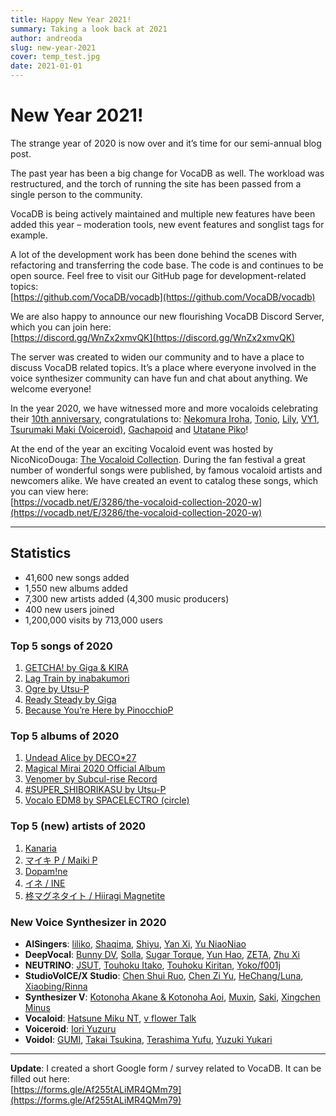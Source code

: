 ```yaml
---
title: Happy New Year 2021!
summary: Taking a look back at 2021
author: andreoda
slug: new-year-2021
cover: temp_test.jpg
date: 2021-01-01
---
```


# New Year 2021!

The strange year of 2020 is now over and it’s time for our semi-annual blog post.

The past year has been a big change for VocaDB as well. The workload was restructured, and the torch of running the site has been passed from a single person to the community.

VocaDB is being actively maintained and multiple new features have been added this year – moderation tools, new event features and songlist tags for example.

A lot of the development work has been done behind the scenes with refactoring and transferring the code base. The code is and continues to be open source. Feel free to visit our GitHub page for development-related topics:  
[https://github.com/VocaDB/vocadb](https://github.com/VocaDB/vocadb)

We are also happy to announce our new flourishing VocaDB Discord Server, which you can join here:  
[https://discord.gg/WnZx2xmvQK](https://discord.gg/WnZx2xmvQK)

The server was created to widen our community and to have a place to discuss VocaDB related topics. It’s a place where everyone involved in the voice synthesizer community can have fun and chat about anything. We welcome everyone!

In the year 2020, we have witnessed more and more vocaloids celebrating their [10th anniversary](https://vocadb.net/T/6828/10th-birthday), congratulations to: [Nekomura Iroha](https://vocadb.net/Ar/77), [Tonio](https://vocadb.net/Ar/390), [Lily](https://vocadb.net/Ar/139), [VY1](https://vocadb.net/Ar/117), [Tsurumaki Maki (Voiceroid)](https://vocadb.net/Ar/2053), [Gachapoid](https://vocadb.net/Ar/247) and [Utatane Piko](https://vocadb.net/Ar/248)!

At the end of the year an exciting Vocaloid event was hosted by NicoNicoDouga: [The Vocaloid Collection](https://vocaloid-collection.jp/). During the fan festival a great number of wonderful songs were published, by famous vocaloid artists and newcomers alike. We have created an event to catalog these songs, which you can view here:  
[https://vocadb.net/E/3286/the-vocaloid-collection-2020-w](https://vocadb.net/E/3286/the-vocaloid-collection-2020-w)

---

## Statistics

- 41,600 new songs added
- 1,550 new albums added
- 7,300 new artists added (4,300 music producers)
- 400 new users joined
- 1,200,000 visits by 713,000 users

### Top 5 songs of 2020

1. [GETCHA! by Giga & KIRA](https://vocadb.net/S/293881)
2. [Lag Train by inabakumori](https://vocadb.net/S/288238)
3. [Ogre by Utsu-P](https://vocadb.net/S/301147)
4. [Ready Steady by Giga](https://vocadb.net/S/296597)
5. [Because You’re Here by PinocchioP](https://vocadb.net/S/284993)

### Top 5 albums of 2020

1. [Undead Alice by DECO\*27](https://vocadb.net/Al/28721)
2. [Magical Mirai 2020 Official Album](https://vocadb.net/Al/28478)
3. [Venomer by Subcul-rise Record](https://vocadb.net/Al/27862)
4. [#SUPER_SHIBORIKASU by Utsu-P](https://vocadb.net/Al/28264)
5. [Vocalo EDM8 by SPACELECTRO (circle)](https://vocadb.net/Al/28310)

### Top 5 (new) artists of 2020

1. [Kanaria](https://vocadb.net/Ar/80976)
2. [マイキ P / Maiki P](https://vocadb.net/Ar/83417)
3. [Dopam!ne](https://vocadb.net/Ar/79769)
4. [イネ / INE](https://vocadb.net/Ar/80754)
5. [柊マグネタイト / Hiiragi Magnetite](https://vocadb.net/Ar/83243)

### New Voice Synthesizer in 2020

- **AISingers**: [liliko](https://vocadb.net/Ar/79857), [Shaqima](https://vocadb.net/Ar/81599), [Shiyu](https://vocadb.net/Ar/81914), [Yan Xi](https://vocadb.net/Ar/79755), [Yu NiaoNiao](https://vocadb.net/Ar/79631)
- **DeepVocal**: [Bunny DV](https://vocadb.net/Ar/80022), [Solla](https://vocadb.net/Ar/84415), [Sugar Torque](https://vocadb.net/Ar/80480), [Yun Hao](https://vocadb.net/Ar/76475), [ZETA](https://vocadb.net/Ar/81568), [Zhu Xi](https://vocadb.net/Ar/84838)
- **NEUTRINO**: [JSUT](https://vocadb.net/Ar/83753), [Touhoku Itako](https://vocadb.net/Ar/83511), [Touhoku Kiritan](https://vocadb.net/Ar/79466), [Yoko/f001j](https://vocadb.net/Ar/79499)
- **StudioVoICE/X Studio**: [Chen Shui Ruo](https://vocadb.net/Ar/76408), [Chen Zi Yu](https://vocadb.net/Ar/81900), [HeChang/Luna](https://vocadb.net/Ar/76473), [Xiaobing/Rinna](https://vocadb.net/Ar/80162)
- **Synthesizer V**: [Kotonoha Akane & Kotonoha Aoi](https://vocadb.net/Ar/81912), [Muxin](https://vocadb.net/Ar/76429), [Saki](https://vocadb.net/Ar/81917), [Xingchen Minus](https://vocadb.net/Ar/76428)
- **Vocaloid**: [Hatsune Miku NT](https://vocadb.net/Ar/84429), [v flower Talk](https://vocadb.net/Ar/79867)
- **Voiceroid**: [Iori Yuzuru](https://vocadb.net/Ar/79100)
- **Voidol**: [GUMI](https://vocadb.net/Ar/85252), [Takai Tsukina](https://vocadb.net/Ar/84024), [Terashima Yufu](https://vocadb.net/Ar/84023), [Yuzuki Yukari](https://vocadb.net/Ar/84008)

---

**Update**: I created a short Google form / survey related to VocaDB. It can be filled out here:  
[https://forms.gle/Af255tALiMR4QMm79](https://forms.gle/Af255tALiMR4QMm79)
